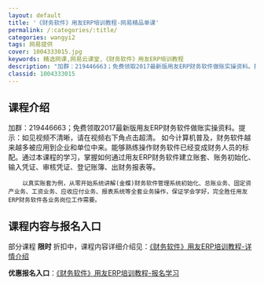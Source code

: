 ```yaml
---
layout: default
title: '《财务软件》用友ERP培训教程-网易精品单课'
permalink: /:categories/:title/
categories: wangyi2
tags: 网易提供
cover: 1004333015.jpg
keywords: 精选网课,网易云课堂,《财务软件》用友ERP培训教程
description: "加群：219446663；免费领取2017最新版用友ERP财务软件做账实操资料。提示：如见视频不清晰，请在视频右下角点击超清。如今计算机普及，财务软件越来越多被应用到企业和单位中来。能够熟练"
classid: 1004333015
---
```


## 课程介绍

加群：219446663；免费领取2017最新版用友ERP财务软件做账实操资料。提示：如见视频不清晰，请在视频右下角点击超清。
        如今计算机普及，财务软件越来越多被应用到企业和单位中来。能够熟练操作财务软件已经变成财务人员的标配。通过本课程的学习，掌握如何通过用友ERP财务软件建立账套、账务初始化、输入凭证、审核凭证、登记账簿、出财务报表等。

        以真实账套为例，从零开始系统讲解(金蝶)财务软件管理系统初始化、总账业务、固定资产业务、工资业务、应收应付业务、报表系统等全套业务操作，保证学会学好，完全胜任用友ERP财务软件各业务岗位工作需要。

## 课程内容与报名入口

部分课程 **限时** 折扣中，课程内容详细介绍见：[《财务软件》用友ERP培训教程-详情介绍](https://study.163.com/course/introduction/1004333015.htm?share=1&shareId=1025206652&utm_campaign=share&utm_medium=iphoneShare&utm_source=&utm_u=1025206652)

**优惠报名入口**：[《财务软件》用友ERP培训教程-报名学习](https://study.163.com/course/introduction/1004333015.htm?share=1&shareId=1025206652&utm_campaign=share&utm_medium=iphoneShare&utm_source=&utm_u=1025206652)

